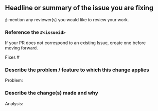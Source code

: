 
## Headline or summary  of the issue you are fixing
`@` mention any reviewer(s) you would like to review your work.

### Reference the `#<issueid>` 
If your PR does not correspond to an existing Issue, create one before moving forward.

Fixes #<issueid>

### Describe the problem / feature to which this change applies
Problem:

### Describe the change(s) made and why
Analysis:


